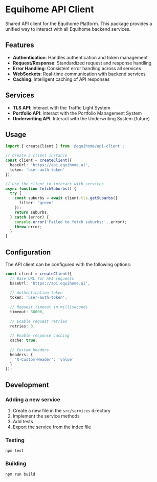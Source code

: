 # Equihome API Client

Shared API client for the Equihome Platform. This package provides a unified way to interact with all Equihome backend services.

## Features

- **Authentication**: Handles authentication and token management
- **Request/Response**: Standardized request and response handling
- **Error Handling**: Consistent error handling across all services
- **WebSockets**: Real-time communication with backend services
- **Caching**: Intelligent caching of API responses

## Services

- **TLS API**: Interact with the Traffic Light System
- **Portfolio API**: Interact with the Portfolio Management System
- **Underwriting API**: Interact with the Underwriting System (future)

## Usage

```typescript
import { createClient } from '@equihome/api-client';

// Create a client instance
const client = createClient({
  baseUrl: 'https://api.equihome.ai',
  token: 'user-auth-token'
});

// Use the client to interact with services
async function fetchSuburbs() {
  try {
    const suburbs = await client.tls.getSuburbs({
      filter: 'green'
    });
    return suburbs;
  } catch (error) {
    console.error('Failed to fetch suburbs:', error);
    throw error;
  }
}
```

## Configuration

The API client can be configured with the following options:

```typescript
const client = createClient({
  // Base URL for API requests
  baseUrl: 'https://api.equihome.ai',
  
  // Authentication token
  token: 'user-auth-token',
  
  // Request timeout in milliseconds
  timeout: 30000,
  
  // Enable request retries
  retries: 3,
  
  // Enable response caching
  cache: true,
  
  // Custom headers
  headers: {
    'X-Custom-Header': 'value'
  }
});
```

## Development

### Adding a new service

1. Create a new file in the `src/services` directory
2. Implement the service methods
3. Add tests
4. Export the service from the index file

### Testing

```
npm test
```

### Building

```
npm run build
```
